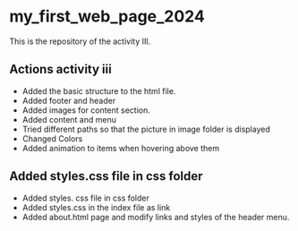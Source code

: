 # my_first_web_page_2024

This is the repository of the activity III.

## Actions activity iii

- Added the basic structure to the html file.
- Added footer and header
- Added images for content section.
- Added content and menu
- Tried different paths so that the picture in image folder is displayed
- Changed Colors
- Added animation to items when hovering above them

## Added styles.css file in css folder

- Added styles. css file in css folder
- Added styles.css in the index file as link
- Added about.html page and modify links and styles of the header menu.
